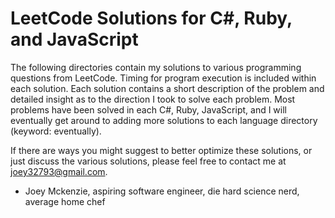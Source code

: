 # LeetCode Solutions for C#, Ruby, and JavaScript


The following directories contain my solutions to various programming questions
from LeetCode. Timing for program execution is included within each solution.
Each solution contains a short description of the problem and detailed insight
as to the direction I took to solve each problem. Most problems have been solved
in each C#, Ruby, JavaScript, and I will eventually get around to adding more solutions
to each language directory (keyword: eventually).

If there are ways you might suggest to better optimize these solutions, or just
discuss the various solutions, please feel free to contact me at joey32793@gmail.com.

- Joey Mckenzie, aspiring software engineer, die hard science nerd, average home chef
